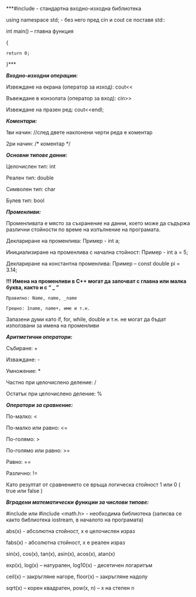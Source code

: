 ***#include <iostream> - стандартна входно-изходна библиотека

using namespace std; - без него пред cin и cout се поставя std::

int main() – главна функция

{

	return 0;
  
}***


***Входно-изходни операции:***

Извеждане на екрана (оператор за изход): cout<<

Въвеждане в конзолата (оператор за вход): cin>>

Извеждане на празен ред: cout<<endl;


***Коментари:***

1ви начин: //след двете наклонени черти реда е коментар

2ри начин: /* коментар */


***Основни типове данни:***

Целочислен тип: int

Реален тип: double

Символен тип: char

Булев тип: bool


***Променливи:***

Променливата е място за съхранение на данни, което може да съдържа различни стойности по време на изпълнение на програмата.

Деклариране на променлива: Пример - int a;

Инициализиране на променлива с начална стойност: Пример - int a = 5;

Деклариране на константна променлива: Пример – const double pi = 3.14;

**!!! Имена на променливи в C++ могат да започват с главна или малка буква, както и с “ _ ”**

	Правилно: Name, name, _name
  
	Грешно: 1name, name+, име и т.н.
  
Запазени думи като if, for, while, double и т.н. не могат да бъдат използвани за имена на променливи


***Аритметични оператори:***

Събиране: +

Изваждане: -

Умножение: *

Частно при целочислено деление: /

Остатък при целочислено деление: %


***Оператори за сравнение:***

По-малко: <

По-малко или равно: <=

По-голямо: >

По-голямо или равно: >=

Равно: ==

Различно: !=

Като резултат от сравнението се връща логическа стойност 1 или 0 ( true или false )


***Вградени математически функции за числови типове:***

#include <cmath> или #include <math.h>  - необходима библиотека (записва се както библиотека iostream, в началото на програмата)

abs(x)  - абсолютна стойност, x е целочислен израз

fabs(x) - абсoлютна стойност, x е реален израз

sin(x), cos(x), tan(x), asin(x), acos(x), atan(x)

exp(x), log(x) – натурален, log10(x) - десетичен логаритъм

ceil(x) – закръгляне нагоре, floor(x) – закръгляне надолу

sqrt(x) – корен квадратен, pow(x, n) – х на степен n
